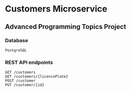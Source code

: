# Customers Microservice
## Advanced Programming Topics Project
### Database
    PostgreSQL

### REST API endpoints
    GET /customers
    GET /customers/{licencePlate}
    POST /customer
    PUT /customer/{id}


